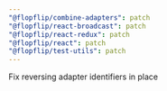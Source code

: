 ```yaml
---
"@flopflip/combine-adapters": patch
"@flopflip/react-broadcast": patch
"@flopflip/react-redux": patch
"@flopflip/react": patch
"@flopflip/test-utils": patch
---
```


Fix reversing adapter identifiers in place
